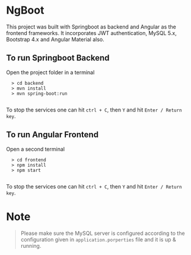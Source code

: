 # NgBoot

This project was built with Springboot as backend and Angular as the frontend frameworks. It incorporates JWT authentication, MySQL 5.x, Bootstrap 4.x and Angular Material also.

## To run Springboot Backend
Open the project folder in a terminal
```
  > cd backend
  > mvn install
  > mvn spring-boot:run
  
```
To stop the services one can hit `ctrl + C`, then `Y` and hit `Enter / Return key`.

## To run Angular Frontend
Open a second terminal
```
  > cd frontend
  > npm install
  > npm start
  
```
To stop the services one can hit `ctrl + C`, then `Y` and hit `Enter / Return key`.

# Note
> Please make sure the MySQL server is configured according to the configuration given in `application.porperties` file and it is up & running. 
